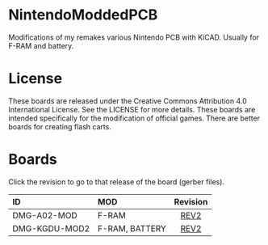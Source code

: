 # NintendoModdedPCB

Modifications of my remakes various Nintendo PCB with KiCAD. Usually for F-RAM and battery.

# License

These boards are released under the Creative Commons Attribution 4.0 International License. See the LICENSE for more details. These boards are intended specifically for the modification of official games. There are better boards for creating flash carts.

# Boards

Click the revision to go to that release of the board (gerber files).

| ID            | MOD            | Revision |
| :------------ | :------------- | :------: |
| DMG-A02-MOD   | F-RAM          | [REV2](https://github.com/Chase-san/NintendoModdedPCB/releases/tag/dmg-a02-mod-rev2) |
| DMG-KGDU-MOD2 | F-RAM, BATTERY | [REV2](https://github.com/Chase-san/NintendoModdedPCB/releases/tag/dmg-kgdu-mod2-rev2) |

